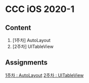 # CCC iOS 2020-1
## Content
  1. [1주차] AutoLayout
  2. [2주차] UITableView
## Assignments
[1주차 : AutoLayout](./Week01/Assignment.md)
[2주차 : UITableView](./Week02/Assignment.md)

